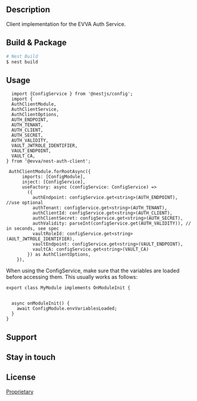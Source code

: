 ## Description

Client implementation for the EVVA Auth Service.

## Build & Package
```bash
# Nest Build
$ nest build
```

## Usage

```
  import {ConfigService } from '@nestjs/config';
  import { 
  AuthClientModule, 
  AuthClientService, 
  AuthClientOptions, 
  AUTH_ENDPOINT,
  AUTH_TENANT,
  AUTH_CLIENT,
  AUTH_SECRET,
  AUTH_VALIDITY,
  VAULT_JWTROLE_IDENTIFIER,
  VAULT_ENDPOINT,
  VAULT_CA,
} from '@evva/nest-auth-client';

 AuthClientModule.forRootAsync({
      imports: [ConfigModule],
      inject: [ConfigService],
      useFactory: async (configService: ConfigService) => 
        ({
          authEndpoint: configService.get<string>(AUTH_ENDPOINT), //use optional
          authTenant: configService.get<string>(AUTH_TENANT),
          authClientId: configService.get<string>(AUTH_CLIENT),
          authClientSecret: configService.get<string>(AUTH_SECRET),
          authValidity: parseInt(configService.get(AUTH_VALIDITY)), // in seconds, see spec
          vaultRoleId: configService.get<string>(AULT_JWTROLE_IDENTIFIER),
          vaultEndpoint: configService.get<string>(VAULT_ENDPOINT),
          vaultCA: configService.get<string>(VAULT_CA)
        }) as AuthClientOptions,
    }),
```

When using the ConfigService, make sure that the variables are loaded before accessing them.
This usually works as follows:
```
export class MyModule implements OnModuleInit {
  
  
  async onModuleInit() {
    await ConfigModule.envVariablesLoaded;
  }
}
```

## Support

## Stay in touch

## License

[Proprietary](LICENSE)
